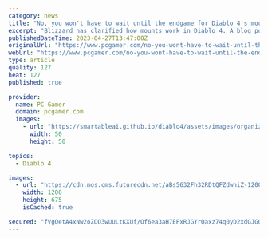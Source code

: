 ```yaml
---
category: news
title: "No, you won't have to wait until the endgame for Diablo 4's mounts"
excerpt: "Blizzard has clarified how mounts work in Diablo 4. A blog post earlier this week incorrectly said that you won't be able to ride a mount in Diablo 4 until you finish the main questline, a mistake that confused players and press alike."
publishedDateTime: 2023-04-27T13:47:00Z
originalUrl: "https://www.pcgamer.com/no-you-wont-have-to-wait-until-the-endgame-for-diablo-4s-mounts/"
webUrl: "https://www.pcgamer.com/no-you-wont-have-to-wait-until-the-endgame-for-diablo-4s-mounts/"
type: article
quality: 127
heat: 127
published: true

provider:
  name: PC Gamer
  domain: pcgamer.com
  images:
    - url: "https://smartableai.github.io/diablo4/assets/images/organizations/pcgamer.com-50x50.jpg"
      width: 50
      height: 50

topics:
  - Diablo 4

images:
  - url: "https://cdn.mos.cms.futurecdn.net/aBs5632Fh32RDtQFZdwhiZ-1200-80.jpg"
    width: 1200
    height: 675
    isCached: true

secured: "fVgQetA4xNw2oZOO3wUULtKXUf/Of6ea3aH7EPxRJGYrQaxz74q0yD2xdGJGObcWOxX6jME+Hc6h3q55nBH96yD04+e+Ovqw2J7OY5YVMXgYkvmkVjmNmsNiq560y6v1YGbHGt4MmtPYT2LhqCRAldH+pEq2bem1z3Yj/bJ5RR8oNGa95cUl8IT6OJmxe82INGu1Dp6tcpgUK/6DdR/8CDVspX03fH6fNnGG0c+W+E647GhzADK/m0uvRchcTz3FJIs32nlMKauqvQNiN5N8IIQA7N9CWSR+XurMU66Z/I7AOk7IY8d5/4OAbvd3RcNsHkiDLLUJ7o+i2Q7KX9ZLWQ4R5UWV6tLX/kzimyd27Jw=;hCMXA3JzSUyVXrcFLVsRsA=="
---
```


